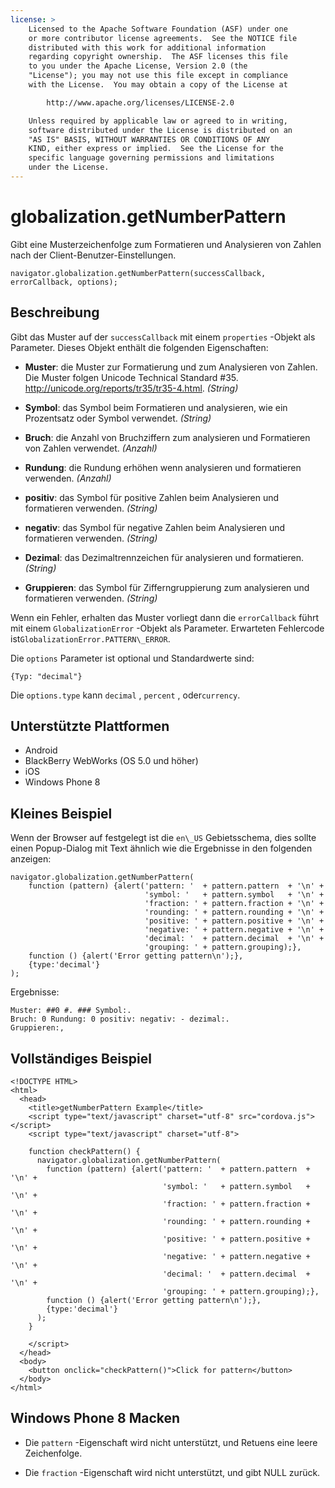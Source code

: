 ```yaml
---
license: >
    Licensed to the Apache Software Foundation (ASF) under one
    or more contributor license agreements.  See the NOTICE file
    distributed with this work for additional information
    regarding copyright ownership.  The ASF licenses this file
    to you under the Apache License, Version 2.0 (the
    "License"); you may not use this file except in compliance
    with the License.  You may obtain a copy of the License at

        http://www.apache.org/licenses/LICENSE-2.0

    Unless required by applicable law or agreed to in writing,
    software distributed under the License is distributed on an
    "AS IS" BASIS, WITHOUT WARRANTIES OR CONDITIONS OF ANY
    KIND, either express or implied.  See the License for the
    specific language governing permissions and limitations
    under the License.
---
```


# globalization.getNumberPattern

Gibt eine Musterzeichenfolge zum Formatieren und Analysieren von Zahlen nach der Client-Benutzer-Einstellungen.

    navigator.globalization.getNumberPattern(successCallback, errorCallback, options);
    

## Beschreibung

Gibt das Muster auf der `successCallback` mit einem `properties` -Objekt als Parameter. Dieses Objekt enthält die folgenden Eigenschaften:

*   **Muster**: die Muster zur Formatierung und zum Analysieren von Zahlen. Die Muster folgen Unicode Technical Standard #35. <http://unicode.org/reports/tr35/tr35-4.html>. *(String)*

*   **Symbol**: das Symbol beim Formatieren und analysieren, wie ein Prozentsatz oder Symbol verwendet. *(String)*

*   **Bruch**: die Anzahl von Bruchziffern zum analysieren und Formatieren von Zahlen verwendet. *(Anzahl)*

*   **Rundung**: die Rundung erhöhen wenn analysieren und formatieren verwenden. *(Anzahl)*

*   **positiv**: das Symbol für positive Zahlen beim Analysieren und formatieren verwenden. *(String)*

*   **negativ**: das Symbol für negative Zahlen beim Analysieren und formatieren verwenden. *(String)*

*   **Dezimal**: das Dezimaltrennzeichen für analysieren und formatieren. *(String)*

*   **Gruppieren**: das Symbol für Zifferngruppierung zum analysieren und formatieren verwenden. *(String)*

Wenn ein Fehler, erhalten das Muster vorliegt dann die `errorCallback` führt mit einem `GlobalizationError` -Objekt als Parameter. Erwarteten Fehlercode ist`GlobalizationError.PATTERN\_ERROR`.

Die `options` Parameter ist optional und Standardwerte sind:

    {Typ: "decimal"}
    

Die `options.type` kann `decimal` , `percent` , oder`currency`.

## Unterstützte Plattformen

*   Android
*   BlackBerry WebWorks (OS 5.0 und höher)
*   iOS
*   Windows Phone 8

## Kleines Beispiel

Wenn der Browser auf festgelegt ist die `en\_US` Gebietsschema, dies sollte einen Popup-Dialog mit Text ähnlich wie die Ergebnisse in den folgenden anzeigen:

    navigator.globalization.getNumberPattern(
        function (pattern) {alert('pattern: '  + pattern.pattern  + '\n' +
                                  'symbol: '   + pattern.symbol   + '\n' +
                                  'fraction: ' + pattern.fraction + '\n' +
                                  'rounding: ' + pattern.rounding + '\n' +
                                  'positive: ' + pattern.positive + '\n' +
                                  'negative: ' + pattern.negative + '\n' +
                                  'decimal: '  + pattern.decimal  + '\n' +
                                  'grouping: ' + pattern.grouping);},
        function () {alert('Error getting pattern\n');},
        {type:'decimal'}
    );
    

Ergebnisse:

    Muster: ##0 #. ### Symbol:.
    Bruch: 0 Rundung: 0 positiv: negativ: - dezimal:.
    Gruppieren:,
    

## Vollständiges Beispiel

    <!DOCTYPE HTML>
    <html>
      <head>
        <title>getNumberPattern Example</title>
        <script type="text/javascript" charset="utf-8" src="cordova.js"></script>
        <script type="text/javascript" charset="utf-8">
    
        function checkPattern() {
          navigator.globalization.getNumberPattern(
            function (pattern) {alert('pattern: '  + pattern.pattern  + '\n' +
                                      'symbol: '   + pattern.symbol   + '\n' +
                                      'fraction: ' + pattern.fraction + '\n' +
                                      'rounding: ' + pattern.rounding + '\n' +
                                      'positive: ' + pattern.positive + '\n' +
                                      'negative: ' + pattern.negative + '\n' +
                                      'decimal: '  + pattern.decimal  + '\n' +
                                      'grouping: ' + pattern.grouping);},
            function () {alert('Error getting pattern\n');},
            {type:'decimal'}
          );
        }
    
        </script>
      </head>
      <body>
        <button onclick="checkPattern()">Click for pattern</button>
      </body>
    </html>
    

## Windows Phone 8 Macken

*   Die `pattern` -Eigenschaft wird nicht unterstützt, und Retuens eine leere Zeichenfolge.

*   Die `fraction` -Eigenschaft wird nicht unterstützt, und gibt NULL zurück.